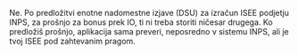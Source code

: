 Ne. Po predložitvi enotne nadomestne izjave (DSU) za izračun ISEE podjetju INPS, za prošnjo za bonus prek IO, ti ni treba storiti ničesar drugega. Ko predložiš prošnjo, aplikacija sama preveri, neposredno v sistemu INPS, ali je tvoj ISEE pod zahtevanim pragom.
